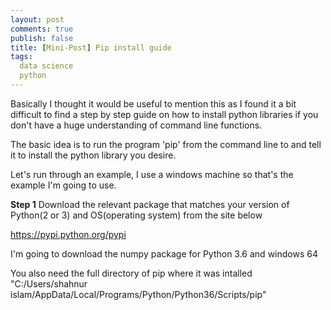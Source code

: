 ```yaml
---
layout: post
comments: true
publish: false
title: [Mini-Post] Pip install guide
tags:
  data science
  python
---
```


Basically I thought it would be useful to mention this as I found it a bit difficult to find a step by step guide on how to install python
libraries if you don't have a huge understanding of command line functions.

The basic idea is to run the program 'pip' from the command line to and tell it to install the python library you desire.

Let's run through an example, I use a windows machine so that's the example I'm going to use. 

**Step 1**
Download the relevant package that matches your version of Python(2 or 3) and OS(operating system) from the site below 

https://pypi.python.org/pypi

I'm going to download the numpy package for Python 3.6 and windows 64



You also need the full directory of pip where it was intalled
"C:/Users/shahnur islam/AppData/Local/Programs/Python/Python36/Scripts/pip" 
